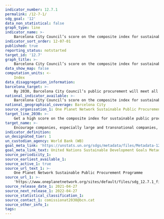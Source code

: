 ```yaml
---
indicator_number: 12.7.1
permalink: /12-7-1/
sdg_goal: '12'
data_non_statistical: false
graph_type: line
indicator_name: >-
    Barcelona City Council’s score on the composite index for sustainable public procurement produced by the One Planet Network Sustainable Public Procurement Programme (created from a series of indicators for the process and results of public procurement policies)
indicator_sort_order: 12-07-01
published: true
reporting_status: notstarted
target_id: '12.7'
graph_title: >-
    Barcelona City Council’s score on the composite index for sustainable public procurement produced by the One Planet Network Sustainable Public Procurement Programme (created from a series of indicators for the process and results of public procurement policies)
data_show_map: false
computation_units: <-
	Index
data_disaggregation_information:
barcelona_target: >-
    By 2030, Barcelona City Council’s public procurement will meet all the standards established by the United Nations concerning sustainable procurement (social, environmental and economic clauses)
national_indicator_available: >-
    Barcelona City Council’s score on the composite index for sustainable public procurement produced by the One Planet Network Sustainable Public Procurement Programme (created from a series of indicators for the process and results of public procurement policies)
national_geographical_coverage: Barcelona City
source_organisation_1: One Planet Network Sustainable Public Procurement Programme
target_line_2030: >-
    Get a high score on the composite index for sustainable public procurement produced by the UN’s One Planet Network Sustainable Public Procurement Programme. Target value 2030: To be determined
target_name: >-
    Encourage companies, especially large and transnational companies, to adopt sustainable practices and to integrate sustainability information into their reporting cycle
indicator_definition:
un_designated_tier: 1
un_custodian_agency: World Bank (WB)
goal_meta_link: 'https://unstats.un.org/sdgs/metadata/files/Metadata-12-07-01.pdf'
goal_meta_link_text: United Nations Sustainable Development Goals Metadata (pdf 894kB)
source_periodicity_1:
source_earliest_available_1: 
source_active_1: true
source_url_text_1: >-
    One Planet Network Sustainable Public Procurement Programme
source_url_1: >-
    'https://www.oneplanetnetwork.org/sites/default/files/sdg_12.7.1_final_post_ieag_.pdf'
source_release_date_1: 2021-04-27
source_next_release_1: 2022-04-27
source_statistical_classification_1: 
source_contact_1: comissionat2030@bcn.cat
source_other_info_1: 
tags:
---
```

